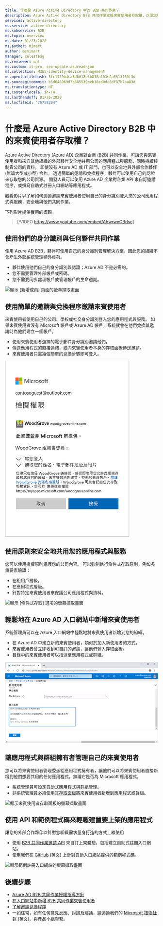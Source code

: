 ```yaml
---
title: 什麼是 Azure Active Directory 中的 B2B 共同作業？
description: Azure Active Directory B2B 共同作業支援來賓使用者存取權，以便您可以安全地共用資源，並與外部夥伴共同作業。
services: active-directory
ms.service: active-directory
ms.subservice: B2B
ms.topic: overview
ms.date: 01/23/2020
ms.author: mimart
author: msmimart
manager: celestedg
ms.reviewer: mal
ms.custom: it-pro, seo-update-azuread-jan
ms.collection: M365-identity-device-management
ms.openlocfilehash: 3fc1129b4ca6d0618e6b818a103e2a5513f69f3d
ms.sourcegitcommit: b5d646969d7b665539beb18ed0dc6df87b7ba83d
ms.translationtype: HT
ms.contentlocale: zh-TW
ms.lasthandoff: 01/26/2020
ms.locfileid: "76758204"
---
```

# <a name="what-is-guest-user-access-in-azure-active-directory-b2b"></a>什麼是 Azure Active Directory B2B 中的來賓使用者存取權？

Azure Active Directory (Azure AD) 企業對企業 (B2B) 共同作業，可讓您與來賓使用者和來自其他組織的外部夥伴安全地共用公司的應用程式與服務，同時持續控制貴公司的資料。 即使沒有 Azure AD 或 IT 部門，也可以安全地與外部合作夥伴 (無論大型或小型) 合作。 透過簡單的邀請和兌換程序，夥伴可以使用自己的認證來存取您的公司資源。 開發人員可以使用 Azure AD 企業對企業 API 來自訂邀請程序，或撰寫自助式註冊入口網站等應用程式。

觀看影片以了解如何透過邀請來賓使用者使用自己的身分識別登入您的公司應用程式與服務，安全地與他們共同作業。

下列影片提供實用的概觀。

>[!VIDEO https://www.youtube.com/embed/AhwrweCBdsc]

## <a name="collaborate-with-any-partner-using-their-identities"></a>使用他們的身分識別與任何夥伴共同作業
使用 Azure AD B2B，夥伴可使用自己的身分識別管理解決方案，因此您的組織不會產生外部系統管理額外負荷。 
- 夥伴使用他們自己的身分識別與認證；Azure AD 不是必需的。 
- 您不需要管理外部帳戶或密碼。 
- 您不需要同步處理帳戶或管理帳戶的生命週期。  

![顯示 [新增成員] 頁面的螢幕擷取畫面](media/what-is-b2b/add-member.png)

## <a name="invite-guest-users-with-a-simple-invitation-and-redemption-process"></a>使用簡單的邀請與兌換程序邀請來賓使用者
來賓使用者使用自己的公司、學校或社交身分識別登入您的應用程式與服務。 如果來賓使用者沒有 Microsoft 帳戶或 Azure AD 帳戶，系統就會在他們兌換其邀請時為他們建立一個帳戶。 
- 使用來賓使用者選擇的電子郵件身分識別邀請他們。
- 傳送應用程式的直接連結，或向來賓使用者本身的存取面板傳送邀請。 
- 來賓使用者只需幾個簡單的兌換步驟即可登入。

![顯示 [檢閱權限] 頁面的螢幕擷取畫面](media/what-is-b2b/consentscreen.png)

## <a name="use-policies-to-securely-share-your-apps-and-services"></a>使用原則來安全地共用您的應用程式與服務
您可以使用授權原則保護您的公司內容。 可以強制執行條件式存取原則，例如多重要素驗證：
- 在租用戶層級。
- 在應用程式層級。
- 針對特定來賓使用者來保護公司應用程式與資料。

![顯示 [條件式存取] 選項的螢幕擷取畫面](media/what-is-b2b/tutorial-mfa-policy-2.png)


## <a name="easily-add-guest-users-in-the-azure-ad-portal"></a>輕鬆地在 Azure AD 入口網站中新增來賓使用者

系統管理員可以在 Azure 入口網站中輕鬆地將來賓使用者新增到您的組織。
- 在 Azure AD 中建立新的來賓使用者，類似於加入新使用者的方式。
- 來賓使用者會立即收到可自訂的邀請，讓他們登入存取面板。
- 目錄中的來賓使用者可以指派至應用程式或群組。  

![顯示 [新增來賓使用者] 進入頁面的螢幕擷取畫面](media/what-is-b2b/add-a-b2b-user-to-azure-portal.png)

## <a name="let-application-and-group-owners-manage-their-own-guest-users"></a>讓應用程式與群組擁有者管理自己的來賓使用者

您可以將來賓使用者管理委派給應用程式擁有者，讓他們可以將來賓使用者直接新增到他們想要共用的任何應用程式，無論它是否為 Microsoft 應用程式。 
 - 系統管理員可設定自助式應用程式與群組管理。
 - 非系統管理員必須使用其[存取面板](https://myapps.microsoft.com)將來賓使用者新增到應用程式或群組。

![顯示來賓使用者存取面板的螢幕擷取畫面](media/what-is-b2b/access-panel-manage-app.png)

## <a name="use-apis-and-sample-code-to-easily-build-applications-to-onboard"></a>使用 API 和範例程式碼來輕鬆建置要上架的應用程式

讓您的外部合作夥伴以針對您組織需求量身打造的方式上線使用
- 使用 [B2B 共同作業邀請 API](https://developer.microsoft.com/graph/docs/api-reference/v1.0/resources/invitation) 來自訂上架體驗，包括建立自助式註冊入口網站。 
- 使用我們在 [GitHub](https://github.com/Azure/active-directory-dotnet-graphapi-b2bportal-web) \(英文\) 上針對自助入口網站提供的範例程式碼。

![顯示範例註冊入口網站的螢幕擷取畫面](media/what-is-b2b/sign-up-portal.png)

## <a name="next-steps"></a>後續步驟

- [Azure AD B2B 共同作業授權指導方針](licensing-guidance.md)
- [在入口網站中新增 B2B 共同作業來賓使用者](add-users-administrator.md)
- [了解邀請兌換程序](redemption-experience.md)
- 一如往常，如有任何意見反應、討論及建議，請透過我們的 [Microsoft 技術社群 (英文)](https://techcommunity.microsoft.com/t5/Azure-Active-Directory-B2B/bd-p/AzureAD_B2b)，與產品小組聯繫。
